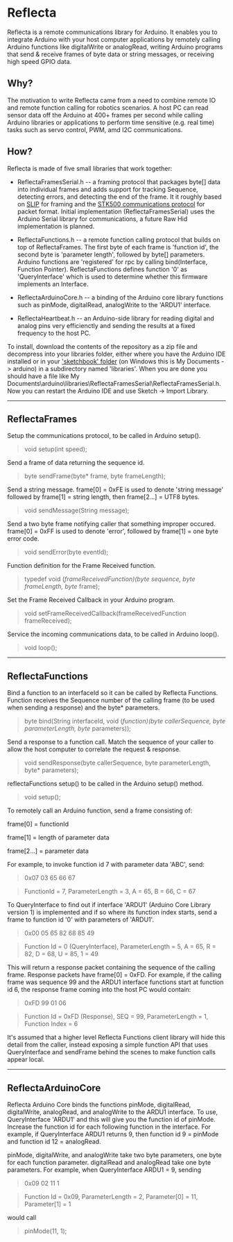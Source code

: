 # Reflecta #

Reflecta is a remote communications library for Arduino.  It enables you to integrate Arduino with your host computer applications by remotely calling Arduino functions like digitalWrite or analogRead, writing Arduino programs that send & receive frames of byte data or string messages, or receiving high speed GPIO data.

## Why? ##

The motivation to write Reflecta came from a need to combine remote IO and remote function calling for robotics scenarios.  A host PC can read sensor data off the Arduino at 400+ frames per second while calling Arduino libraries or applications to perform time sensitive (e.g. real time) tasks such as servo control, PWM, amd I2C communications.

## How? ##

Reflecta is made of five small libraries that work together:

- ReflectaFramesSerial.h -- a framing protocol that packages byte[] data into individual frames and adds support for tracking Sequence, detecting errors, and detecting the end of the frame.  It it roughly based on [SLIP](http://tools.ietf.org/html/rfc1055) for framing and the [STK500 communications protocol](http://www.atmel.com/Images/doc2591.pdf) for packet format.  Initial implementation (ReflectaFramesSerial) uses the Arduino Serial library for communications, a future Raw Hid implementation is planned.

- ReflectaFunctions.h -- a remote function calling protocol that builds on top of ReflectaFrames.  The first byte of each frame is 'function id', the second byte is 'parameter length', followed by byte[] parameters.  Arduino functions are 'registered' for rpc by calling bind(Interface, Function Pointer).  ReflectaFunctions defines function '0' as 'QueryInterface' which is used to determine whether this firmware implements an Interface.

- ReflectaArduinoCore.h -- a binding of the Arduino core library functions such as pinMode, digitalRead, analogWrite to the 'ARDU1' interface.

- ReflectaHeartbeat.h -- an Arduino-side library for reading digital and analog pins very efficienctly and sending the results at a fixed frequency to the host PC.

To install, download the contents of the repository as a zip file and decompress into your libraries folder, either where you have the Arduino IDE installed or in your ['sketchbook' folder](http://arduino.cc/it/Reference/Libraries) (on Windows this is My Documents -> arduino) in a subdirectory named 'libraries'.  When you are done you should have a file like My Documents\arduino\libraries\ReflectaFramesSerial\ReflectaFramesSerial.h.  Now you can restart the Arduino IDE and use Sketch -> Import Library.

----------

## ReflectaFrames ##

Setup the communications protocol, to be called in Arduino setup().
> void setup(int speed);

Send a frame of data returning the sequence id.
> byte sendFrame(byte* frame, byte frameLength);

Send a string message.  frame[0] = 0xFE is used to denote 'string message' followed by frame[1] = string length, then frame[2...] = UTF8 bytes.
> void sendMessage(String message);

Send a two byte frame notifying caller that something improper occured.  frame[0] = 0xFF is used to denote 'error', followed by frame[1] = one byte error code.
> void sendError(byte eventId);

Function definition for the Frame Received function.
> typedef void (*frameReceivedFunction)(byte sequence, byte frameLength, byte* frame);

Set the Frame Received Callback in your Arduino program.
> void setFrameReceivedCallback(frameReceivedFunction frameReceived);

Service the incoming communications data, to be called in Arduino loop().
> void loop();

----------

## ReflectaFunctions ##

Bind a function to an interfaceId so it can be called by Reflecta Functions.  Function receives the Sequence number of the calling frame (to be used when sending a response) and the byte* parameters.
>  byte bind(String interfaceId, void (*function)(byte callerSequence, byte parameterLength, byte* parameters));

Send a response to a function call.  Match the sequence of your caller to allow the host computer to correlate the request & response.
> void sendResponse(byte callerSequence, byte parameterLength, byte* parameters);

reflectaFunctions setup() to be called in the Arduino setup() method.
> void setup();

To remotely call an Arduino function, send a frame consisting of:

frame[0] = functionId

frame[1] = length of parameter data

frame[2...] = parameter data

For example, to invoke function id 7 with parameter data 'ABC', send:

> 0x07 03 65 66 67

> FunctionId = 7, ParameterLength = 3, A = 65, B = 66, C = 67

To QueryInterface to find out if interface 'ARDU1' (Arduino Core Library version 1) is implemented and if so where its function index starts, send a frame to function id '0' with parameters of 'ARDU1'.

> 0x00 05 65 82 68 85 49

> Function Id = 0 (QueryInterface), ParameterLength = 5, A = 65, R = 82, D = 68, U = 85, 1 = 49

This will return a response packet containing the sequence of the calling frame.  Response packets have frame[0] = 0xFD.  For example, if the calling frame was sequence 99 and the ARDU1 interface functions start at function id 6, the response frame coming into the host PC would contain:

> 0xFD 99 01 06

> Function Id = 0xFD (Response), SEQ = 99, ParameterLength = 1, Function Index = 6

It's assumed that a higher level Reflecta Functions client library will hide this detail from the caller, instead exposing a simple function API that uses QueryInterface and sendFrame behind the scenes to make function calls appear local.

----------

## ReflectaArduinoCore ##

Reflecta Arduino Core binds the functions pinMode, digitalRead, digitalWrite, analogRead, and analogWrite to the ARDU1 interface.  To use, QueryInterface 'ARDU1' and this will give you the function id of pinMode.  Increase the function id for each following function in the interface.  For example, if QueryInterface ARDU1 returns 9, then function id 9 = pinMode and function id 12 = analogRead.

pinMode, digitalWrite, and analogWrite take two byte parameters, one byte for each function parameter.  digitalRead and analogRead take one byte parameters.  For example, when QueryInterface ARDU1 = 9, sending

> 0x09 02 11 1

> Function Id = 0x09, ParameterLength = 2, Parameter[0] = 11, Parameter[1] = 1

would call

> pinMode(11, 1);